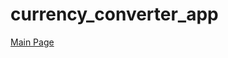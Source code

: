 # currency_converter_app

[Main Page](https://github.com/alyd101/Flutter-Currency-Converter/issues/url)
